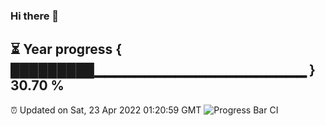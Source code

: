 ### Hi there 👋
⏳ Year progress { █████████▁▁▁▁▁▁▁▁▁▁▁▁▁▁▁▁▁▁▁▁▁ } 30.70 %
---
⏰ Updated on Sat, 23 Apr 2022 01:20:59 GMT
![Progress Bar CI](https://github.com/liununu/liununu/workflows/Progress%20Bar%20CI/badge.svg)
